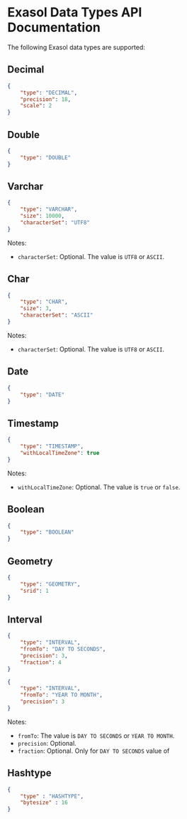# Exasol Data Types API Documentation

The following Exasol data types are supported:

## Decimal

```json
{
    "type": "DECIMAL",
    "precision": 18,
    "scale": 2
}
```

## Double

```json
{
    "type": "DOUBLE"
}
```

## Varchar

```json
{
    "type": "VARCHAR",
    "size": 10000,
    "characterSet": "UTF8"
}
```

Notes:

* `characterSet`: Optional. The value is `UTF8` or `ASCII`.

## Char

```json
{
    "type": "CHAR",
    "size": 3,
    "characterSet": "ASCII"
}
```

Notes:

* `characterSet`: Optional. The value is `UTF8` or `ASCII`.

## Date

```json
{
    "type": "DATE"
}
```

## Timestamp

```json
{
    "type": "TIMESTAMP",
    "withLocalTimeZone": true
}
```

Notes:

* `withLocalTimeZone`: Optional. The value is `true` or `false`.

## Boolean

```json
{
    "type": "BOOLEAN"
}
```

## Geometry

```json
{
    "type": "GEOMETRY",
    "srid": 1
}
```

## Interval

```json
{
    "type": "INTERVAL",
    "fromTo": "DAY TO SECONDS",
    "precision": 3,
    "fraction": 4
}
```

```json
{
    "type": "INTERVAL",
    "fromTo": "YEAR TO MONTH",
    "precision": 3
}
```

Notes:

* `fromTo`: The value is `DAY TO SECONDS` or `YEAR TO MONTH`.
* `precision`: Optional.
* `fraction`: Optional. Only for `DAY TO SECONDS` value of 

## Hashtype

```json
{
    "type" : "HASHTYPE",
    "bytesize" : 16
}
```
